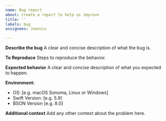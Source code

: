 ```yaml
---
name: Bug report
about: Create a report to help us improve
title: ''
labels: bug
assignees: Joannis

---
```


**Describe the bug**
A clear and concise description of what the bug is.

**To Reproduce**
Steps to reproduce the behavior.

**Expected behavior**
A clear and concise description of what you expected to happen.

**Environment:**
 - OS: [e.g. macOS Sonoma, Linux or Windows]
 - Swift Version: [e.g. 5.9]
 - BSON Version [e.g. 8.0]

**Additional context**
Add any other context about the problem here.
